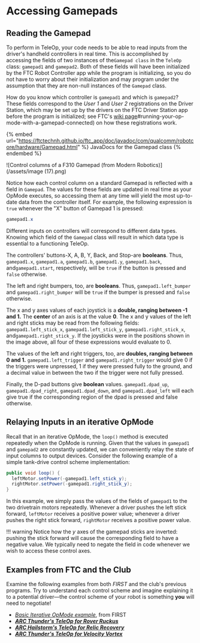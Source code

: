 # Accessing Gamepads

## Reading the Gamepad

To perform in TeleOp, your code needs to be able to read inputs from the driver's handheld controllers in real time. This is accomplished by accessing the fields of two instances of  the`Gamepad class` in the `TeleOp` class: `gamepad1` and `gamepad2`. Both of these fields will have been initialized by the FTC Robot Controller app while the program is initializing, so you do not have to worry about their initialization and may program under the assumption that they are non-null instances of the `Gamepad` class.&#x20;

How do you know which controller is `gamepad1` and which is `gamepad2`? These fields correspond to the _User 1_ and _User 2_ registrations on the Driver Station, which may be set up by the drivers on the FTC Driver Station app before the program is initialized; see FTC's [wiki page](https://github.com/FIRST-Tech-Challenge/SkyStone/wiki/Creating-and-Running-an-Op-Mode-\(Android-Studio)#running-your-op-mode-with-a-gamepad-connected) on how these registrations work.

{% embed url="https://ftctechnh.github.io/ftc_app/doc/javadoc/com/qualcomm/robotcore/hardware/Gamepad.html" %}
JavaDocs for the Gamepad class
{% endembed %}

![Control columns of a F310 Gamepad (from Modern Robotics)](/assets/image (17).png)

Notice how each control column on a standard Gamepad is reflected with a field in `Gamepad`. The values for these fields are updated in real time as your OpMode executes, so accessing them at any time will yield the most up-to-date data from the controller itself. For example, the following expression is `true` whenever the "X" button of Gamepad 1 is pressed:

```java
gamepad1.x
```

Different inputs on controllers will correspond to different data types. Knowing which field of the `Gamepad` class will result in which data type is essential to a functioning TeleOp.

The controllers' buttons-X, A, B, Y, Back, and Stop-are **booleans**. Thus, `gamepad1.x`, `gamepad1.a`, `gamepad1.b`, `gamepad1.y`, `gamepad1.back`,  and`gamepad1.start`, respectively, will be `true` if the button is pressed and `false` otherwise.

The left and right bumpers, too, are **booleans**. Thus, `gamepad1.left_bumper` and `gamepad1.right_bumper`  will be `true` if the bumper is pressed and `false` otherwise.&#x20;

The x and y axes values of each joystick is a **double, ranging between -1 and 1.** The **center** of an axis is at the value **0**. The x and y values of the left and right sticks may be read from the following fields: `gamepad1.left_stick_x`, `gamepad1.left_stick_y`, `gamepad1.right_stick_x`, and`gamepad1.right_stick_y`. If the joysticks were in the positions shown in the image above, all four of these expressions would evaluate to 0.&#x20;

The values of the left and right triggers, too, are **doubles, ranging between 0 and 1.** `gamepad1.left_trigger` and `gamepad1.right_trigger` would give 0 if the triggers were unpressed, 1 if they were pressed fully to the ground, and a decimal value in between the two if the trigger were not fully pressed.

Finally, the D-pad buttons give **boolean** values. `gamepad1.dpad_up`, `gamepad1.dpad_right`, `gamepad1.dpad_down`, and `gamepad1.dpad_left` will each give true if the corresponding region of the dpad is pressed and false otherwise.

## Relaying Inputs in an iterative OpMode

Recall that in an iterative OpMode, the `loop()` method is executed repeatedly when the OpMode is running. Given that the values in `gamepad1` and `gamepad2` are constantly updated, we can conveniently relay the state of input columns to output devices. Consider the following example of a simple tank-drive control scheme implementation:

```java
public void loop() {
  leftMotor.setPower(-gamepad1.left_stick_y);
  rightMotor.setPower(-gamepad1.right_stick_y);
}
```

In this example, we simply pass the values of the fields of `gamepad1` to the two drivetrain motors repeatedly. Whenever a driver pushes the left stick forward, `leftMotor` receives a positive power value; whenever a driver pushes the right stick forward, `rightMotor` receives a positive power value.

!!! warning
    Notice how the $y$ axes of the gamepad sticks are inverted: pushing the stick forward will cause the corresponding field to have a negative value. We typically need to negate the field in code whenever we wish to access these control axes.

## Examples from FTC and the Club

Examine the following examples from both _FIRST_ and the club's previous programs. Try to understand each control scheme and imagine explaining it to a potential driver—the control scheme of your robot is something **you** will need to negotiate!

* [_Basic Iterative OpMode example_](https://github.com/FIRST-Tech-Challenge/SkyStone/blob/master/FtcRobotController/src/main/java/org/firstinspires/ftc/robotcontroller/external/samples/BasicOpMode\_Iterative.java#L113), from FIRST
* __[_ARC Thunder's TeleOp for Rover Ruckus_](https://github.com/ARC-Thunder/Rover-Ruckus/blob/master/TeamCode/src/main/java/org/firstinspires/ftc/teamcode/MainTeleOp.java#L64)__
* __[_ARC Hailstorm's TeleOp for Relic Recovery_](https://github.com/AHSHailstorm/ARC-Hailstorm2017-2018/blob/master/TeamCode/src/main/java/org/firstinspires/ftc/teamcode/HailstormBasicTeleOp2017\_2018.java#L50)__
* __[_ARC Thunder's TeleOp for Velocity Vortex_](https://github.com/Andover-Robotics/ARC-Thunder-2016-2017/blob/master/ThunderBasicTeleOp2016\_2017.java#L75)__
